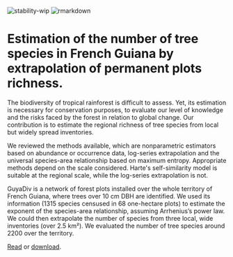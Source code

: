 ![stability-wip](https://img.shields.io/badge/stability-work_in_progress-lightgrey.svg)
![rmarkdown](https://github.com/EricMarcon/JTE-22-105/workflows/rmarkdown/badge.svg)

# Estimation of the number of tree species in French Guiana by extrapolation of permanent plots richness.

The biodiversity of tropical rainforest is difficult to assess. 
Yet, its estimation is necessary for conservation purposes, to evaluate our level of knowledge and the risks faced by the forest in relation to global change. 
Our contribution is to estimate the regional richness of tree species from local but widely spread inventories.

We reviewed the methods available, which are nonparametric estimators based on abundance or occurrence data, log-series extrapolation and the universal species-area relationship based on maximum entropy.
Appropriate methods depend on the scale considered. 
Harte's self-similarity model is suitable at the regional scale, while the log-series extrapolation is not.

GuyaDiv is a network of forest plots installed over the whole territory of French Guiana, where trees over 10 cm DBH are identified. 
We used its information (1315 species censused in 68 one-hectare plots) to estimate the exponent of the species-area relationship, assuming Arrhenius’s power law. 
We could then extrapolate the number of species from three local, wide inventories (over 2.5 km²).
We evaluated the number of tree species around 2200 over the territory.

[Read](https://ericmarcon.github.io/JTE-22-105/JTE-22-105.html) or [download](https://ericmarcon.github.io/JTE-22-105/JTE-22-105.pdf).
